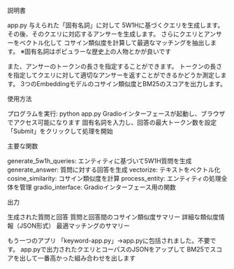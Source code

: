 説明書

app.py
与えられた「固有名詞」に対して
5W1Hに基づくクエリを生成します。
その後、そのクエリに対応するアンサーを生成します。
さらにクエリとアンサーをベクトル化して
コサイン類似度を計算して最適なマッチングを抽出します。
※固有名詞はポピュラーな歴史上の人物とかが良いです

また、アンサーのトークンの長さを指定することができます。
トークンの長さを指定してクエリに対して適切なアンサーを返すことができるかどうか測定します。
3つのEmbeddingモデルのコサイン類似度とBM25のスコアを出力します。

使用方法

プログラムを実行: python app.py
Gradioインターフェースが起動し、ブラウザでアクセス可能になります
固有名詞を入力し、回答の最大トークン数を設定
「Submit」をクリックして処理を開始

主要な関数

generate_5w1h_queries: エンティティに基づいて5W1H質問を生成
generate_answer: 質問に対する回答を生成
vectorize: テキストをベクトル化
cosine_similarity: コサイン類似度を計算
process_entity: エンティティの処理全体を管理
gradio_interface: Gradioインターフェース用の関数

出力

生成された質問と回答
質問と回答間のコサイン類似度サマリー
詳細な類似度情報（JSON形式）
最適マッチングのサマリー

もう一つのアプリ
「keyword-app.py」→app.pyに包括されました。不要です。
app.pyで出力されたクエリとコーパスのJSONをアップして
BM25でスコアを出して一番高かった組み合わせを出します